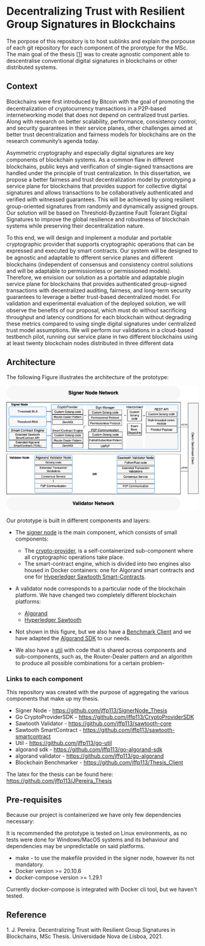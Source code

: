 # Decentralizing Trust with Resilient Group Signatures in Blockchains

The porpose of this repository is to host sublinks and explain the porpouse of each git repository for each component of the prorotype for the MSc. The main goal of the thesis [[1](#thesis)] was to create agnostic component able to descentralise conventional digital signatures in blockchains or other distributed systems.


## Context

Blockchains were ﬁrst introduced by Bitcoin with the goal of promoting the decentralization of cryptocurrency transactions in a P2P-based internetworking model that does not depend on centralized trust parties. Along with research on better scalability, performance, consistency control, and security guarantees in their service planes, other challenges aimed at better trust decentralization and fairness models for blockchains are on the research community’s agenda today.

Asymmetric cryptography and especially digital signatures are key components of blockchain systems. As a common ﬂaw in different blockchains, public keys and verification of single-signed transactions are handled under the principle of trust centralization. In this dissertation, we propose a better fairness and trust decentralization model by prototyping a service plane for blockchains that provides support for collective digital signatures and allows transactions to be collaboratively authenticated and veriﬁed with witnessed guarantees. This will be achieved by using resilient group-oriented signatures from randomly and dynamically assigned groups. Our solution will be based on Threshold-Byzantine Fault Tolerant Digital Signatures to improve the global resilience and robustness of blockchain systems while preserving their decentralization nature.

To this end, we will design and implement a modular and portable cryptographic provider that supports cryptographic operations that can be expressed and executed by smart contracts. Our system will be designed to be agnostic and adaptable to dfferent service planes and diﬀerent blockchains (independent of consensus and consistency control solutions and will be adaptable to permissionless or permissioned models). Therefore, we envision our solution as a portable and adaptable plugin service plane for blockchains that provides authenticated group-signed transactions with decentralized auditing, fairness, and long-term security guarantees to leverage a better trust-based decentralized model. For validation and experimental evaluation of the deployed solution, we will observe the beneﬁts of our proposal, which must do without sacriﬁcing throughput and latency conditions for each blockchain without degrading these metrics compared to using single digital signatures under centralized trust model assumptions. We will perform our validations in a cloud-based testbench pilot, running our service plane in two different blockchains using at least twenty blockchain nodes distributed in three different data

## Architecture
The following Figure illustrates the architecture of the prototype:

![Alt text](./figures/prototype_architecture.png)

Our prototype is built in different components and layers:

- The [signer node](https://github.com/jffp113/SignerNode_Thesis) is the main component, which consists of small components: 
    - The [crypto-provider](https://github.com/jffp113/CryptoProviderSDK), is a self-containerized sub-component where all cryptographic operations take place.
    - The smart-contract engine, which is divided into two engines also housed in Docker containers: one for Algorand smart contracts and one for [Hyperledger Sawtooth Smart-Contracts](https://github.com/jffp113/sawtooth-smartcontract).
- A validator node corresponds to a particular node of the blockchain platform. We have changed two completely different blockchain platforms:
    - [ Algorand ](https://github.com/jffp113/go-algorand)
    - [Hyperledger Sawtooth](https://github.com/jffp113/sawtooth-core)
- Not shown in this figure, but we also have a [Benchmark Client](https://github.com/jffp113/Thesis_Client) and we have adapted the [Algorand SDK](https://github.com/jffp113/go-algorand-sdk) to our needs.

- We also have a [util](https://github.com/jffp113/go-util) with code that is shared across components and sub-components, such as, the Router-Dealer pattern and an algorithm to produce all possible combinations for a certain problem-

### Links to each component
This repository was created with the purpose of aggregating the various components that make up my thesis.

* Signer Node - https://github.com/jffp113/SignerNode_Thesis
* Go CryptoProviderSDK - https://github.com/jffp113/CryptoProviderSDK
* Sawtooth Validator - https://github.com/jffp113/sawtooth-core
* Sawtooth SmartContract - https://github.com/jffp113/sawtooth-smartcontract
* Util - https://github.com/jffp113/go-util
* algorand sdk - https://github.com/jffp113/go-algorand-sdk
* algorand validator - https://github.com/jffp113/go-algorand
* Blockchain Benchmarker - https://github.com/jffp113/Thesis_Client

The latex for the thesis can be found here: https://github.com/jffp113/JPereira_Thesis


## Pre-requisites
Because our project is containerized we have only few dependencies necessary:

It is recommended the prototype is tested on Linux environments, as no tests were done for Windows/MacOS systems and its behaviour and dependencies may be unpredictable on said platforms.

- make - to use the makefile provided in the signer node, however its not mandatory.
- Docker version >= 20.10.6
- docker-compose version >= 1.29.1

Currently docker-compose is integrated with Docker cli tool, but we haven't tested.

## Reference
<a name="thesis">1.</a> J. Pereira. Decentralizing Trust with Resilient Group Signatures in Blockchains, MSc Thesis. Universidade Nova de Lisboa, 2021.
